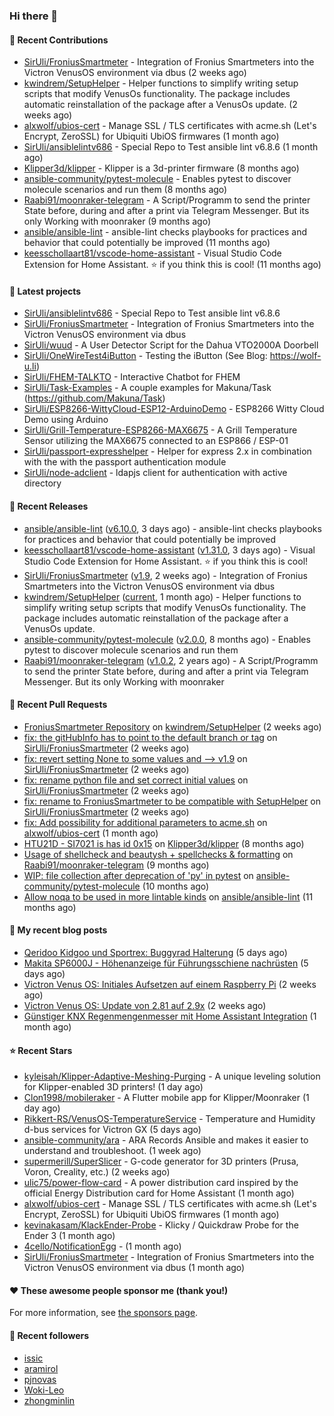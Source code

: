 ### Hi there 👋

#### 👷 Recent Contributions

- [SirUli/FroniusSmartmeter](https://github.com/SirUli/FroniusSmartmeter) - Integration of Fronius Smartmeters into the Victron VenusOS environment via dbus (2 weeks ago)
- [kwindrem/SetupHelper](https://github.com/kwindrem/SetupHelper) - Helper functions to simplify writing setup scripts that modify VenusOs functionality. The package includes automatic reinstallation of the package after a VenusOs update. (2 weeks ago)
- [alxwolf/ubios-cert](https://github.com/alxwolf/ubios-cert) - Manage SSL / TLS certificates with acme.sh (Let&#39;s Encrypt, ZeroSSL) for Ubiquiti UbiOS firmwares (1 month ago)
- [SirUli/ansiblelintv686](https://github.com/SirUli/ansiblelintv686) - Special Repo to Test ansible lint v6.8.6 (1 month ago)
- [Klipper3d/klipper](https://github.com/Klipper3d/klipper) - Klipper is a 3d-printer firmware (8 months ago)
- [ansible-community/pytest-molecule](https://github.com/ansible-community/pytest-molecule) - Enables pytest to discover molecule scenarios and run them (8 months ago)
- [Raabi91/moonraker-telegram](https://github.com/Raabi91/moonraker-telegram) - A Script/Programm to send the printer State before, during and after a print via Telegram Messenger. But its only Working with moonraker (9 months ago)
- [ansible/ansible-lint](https://github.com/ansible/ansible-lint) - ansible-lint checks playbooks for practices and behavior that could potentially be improved (11 months ago)
- [keesschollaart81/vscode-home-assistant](https://github.com/keesschollaart81/vscode-home-assistant) - Visual Studio Code Extension for Home Assistant. ⭐ if you think this is cool! (11 months ago)

#### 🌱 Latest projects

- [SirUli/ansiblelintv686](https://github.com/SirUli/ansiblelintv686) - Special Repo to Test ansible lint v6.8.6
- [SirUli/FroniusSmartmeter](https://github.com/SirUli/FroniusSmartmeter) - Integration of Fronius Smartmeters into the Victron VenusOS environment via dbus
- [SirUli/wuud](https://github.com/SirUli/wuud) - A User Detector Script for the Dahua VTO2000A Doorbell
- [SirUli/OneWireTest4iButton](https://github.com/SirUli/OneWireTest4iButton) - Testing the iButton (See Blog: https://wolf-u.li)
- [SirUli/FHEM-TALKTO](https://github.com/SirUli/FHEM-TALKTO) - Interactive Chatbot for FHEM
- [SirUli/Task-Examples](https://github.com/SirUli/Task-Examples) - A couple examples for Makuna/Task (https://github.com/Makuna/Task)
- [SirUli/ESP8266-WittyCloud-ESP12-ArduinoDemo](https://github.com/SirUli/ESP8266-WittyCloud-ESP12-ArduinoDemo) - ESP8266 Witty Cloud Demo using Arduino
- [SirUli/Grill-Temperature-ESP8266-MAX6675](https://github.com/SirUli/Grill-Temperature-ESP8266-MAX6675) - A Grill Temperature Sensor utilizing the MAX6675 connected to an ESP866 / ESP-01
- [SirUli/passport-expresshelper](https://github.com/SirUli/passport-expresshelper) - Helper for express 2.x in combination with the with the passport authentication module
- [SirUli/node-adclient](https://github.com/SirUli/node-adclient) - ldapjs client for authentication with active directory

#### 🔭 Recent Releases

- [ansible/ansible-lint](https://github.com/ansible/ansible-lint) ([v6.10.0](https://github.com/ansible/ansible-lint/releases/tag/v6.10.0), 3 days ago) - ansible-lint checks playbooks for practices and behavior that could potentially be improved
- [keesschollaart81/vscode-home-assistant](https://github.com/keesschollaart81/vscode-home-assistant) ([v1.31.0](https://github.com/keesschollaart81/vscode-home-assistant/releases/tag/v1.31.0), 3 days ago) - Visual Studio Code Extension for Home Assistant. ⭐ if you think this is cool!
- [SirUli/FroniusSmartmeter](https://github.com/SirUli/FroniusSmartmeter) ([v1.9](https://github.com/SirUli/FroniusSmartmeter/releases/tag/v1.9), 2 weeks ago) - Integration of Fronius Smartmeters into the Victron VenusOS environment via dbus
- [kwindrem/SetupHelper](https://github.com/kwindrem/SetupHelper) ([current](https://github.com/kwindrem/SetupHelper/releases/tag/current), 1 month ago) - Helper functions to simplify writing setup scripts that modify VenusOs functionality. The package includes automatic reinstallation of the package after a VenusOs update.
- [ansible-community/pytest-molecule](https://github.com/ansible-community/pytest-molecule) ([v2.0.0](https://github.com/ansible-community/pytest-molecule/releases/tag/v2.0.0), 8 months ago) - Enables pytest to discover molecule scenarios and run them
- [Raabi91/moonraker-telegram](https://github.com/Raabi91/moonraker-telegram) ([v1.0.2](https://github.com/Raabi91/moonraker-telegram/releases/tag/v1.0.2), 2 years ago) - A Script/Programm to send the printer State before, during and after a print via Telegram Messenger. But its only Working with moonraker

#### 🔨 Recent Pull Requests

- [FroniusSmartmeter Repository](https://github.com/kwindrem/SetupHelper/pull/31) on [kwindrem/SetupHelper](https://github.com/kwindrem/SetupHelper) (2 weeks ago)
- [fix: the gitHubInfo has to point to the default branch or tag](https://github.com/SirUli/FroniusSmartmeter/pull/4) on [SirUli/FroniusSmartmeter](https://github.com/SirUli/FroniusSmartmeter) (2 weeks ago)
- [fix: revert setting None to some values and --&gt; v1.9](https://github.com/SirUli/FroniusSmartmeter/pull/3) on [SirUli/FroniusSmartmeter](https://github.com/SirUli/FroniusSmartmeter) (2 weeks ago)
- [fix: rename python file and set correct initial values](https://github.com/SirUli/FroniusSmartmeter/pull/2) on [SirUli/FroniusSmartmeter](https://github.com/SirUli/FroniusSmartmeter) (2 weeks ago)
- [fix: rename to FroniusSmartmeter to be compatible with SetupHelper](https://github.com/SirUli/FroniusSmartmeter/pull/1) on [SirUli/FroniusSmartmeter](https://github.com/SirUli/FroniusSmartmeter) (2 weeks ago)
- [fix: Add possibility for additional parameters to acme.sh](https://github.com/alxwolf/ubios-cert/pull/25) on [alxwolf/ubios-cert](https://github.com/alxwolf/ubios-cert) (1 month ago)
- [HTU21D - SI7021 is has id 0x15](https://github.com/Klipper3d/klipper/pull/5375) on [Klipper3d/klipper](https://github.com/Klipper3d/klipper) (8 months ago)
- [Usage of shellcheck and beautysh &#43; spellchecks &amp; formatting](https://github.com/Raabi91/moonraker-telegram/pull/94) on [Raabi91/moonraker-telegram](https://github.com/Raabi91/moonraker-telegram) (9 months ago)
- [WIP: file collection after deprecation of &#39;py&#39; in pytest](https://github.com/ansible-community/pytest-molecule/pull/114) on [ansible-community/pytest-molecule](https://github.com/ansible-community/pytest-molecule) (10 months ago)
- [Allow noqa to be used in more lintable kinds](https://github.com/ansible/ansible-lint/pull/1819) on [ansible/ansible-lint](https://github.com/ansible/ansible-lint) (11 months ago)

#### 📜 My recent blog posts

- [Qeridoo Kidgoo und Sportrex: Buggyrad Halterung](https://wolf-u.li/qeridoo-kidgoo-und-sportrex-buggyrad-halterung/) (5 days ago)
- [Makita SP6000J - Höhenanzeige für Führungsschiene nachrüsten](https://wolf-u.li/makita-sp6000j-hoehenanzeige-fuer-fuehrungsschiene-nachruesten/) (5 days ago)
- [Victron Venus OS: Initiales Aufsetzen auf einem Raspberry Pi](https://wolf-u.li/venus-os-initiales-aufsetzen-auf-einem-raspberry-pi/) (2 weeks ago)
- [Victron Venus OS: Update von 2.81 auf 2.9x](https://wolf-u.li/venus-os-update-von-2-81-auf-29x/) (2 weeks ago)
- [Günstiger KNX Regenmengenmesser mit Home Assistant Integration](https://wolf-u.li/guenstiger-knx-regenmengenmesser-mit-home-assistant-integration/) (1 month ago)

#### ⭐ Recent Stars

- [kyleisah/Klipper-Adaptive-Meshing-Purging](https://github.com/kyleisah/Klipper-Adaptive-Meshing-Purging) - A unique leveling solution for Klipper-enabled 3D printers! (1 day ago)
- [Clon1998/mobileraker](https://github.com/Clon1998/mobileraker) - A Flutter mobile app for Klipper/Moonraker (1 day ago)
- [Rikkert-RS/VenusOS-TemperatureService](https://github.com/Rikkert-RS/VenusOS-TemperatureService) - Temperature and Humidity d-bus services for Victron GX (5 days ago)
- [ansible-community/ara](https://github.com/ansible-community/ara) - ARA Records Ansible and makes it easier to understand and troubleshoot. (1 week ago)
- [supermerill/SuperSlicer](https://github.com/supermerill/SuperSlicer) - G-code generator for 3D printers (Prusa, Voron, Creality, etc.) (2 weeks ago)
- [ulic75/power-flow-card](https://github.com/ulic75/power-flow-card) - A power distribution card inspired by the official Energy Distribution card for Home Assistant (1 month ago)
- [alxwolf/ubios-cert](https://github.com/alxwolf/ubios-cert) - Manage SSL / TLS certificates with acme.sh (Let&#39;s Encrypt, ZeroSSL) for Ubiquiti UbiOS firmwares (1 month ago)
- [kevinakasam/KlackEnder-Probe](https://github.com/kevinakasam/KlackEnder-Probe) - Klicky / Quickdraw Probe for the Ender 3 (1 month ago)
- [4cello/NotificationEgg](https://github.com/4cello/NotificationEgg) -  (1 month ago)
- [SirUli/FroniusSmartmeter](https://github.com/SirUli/FroniusSmartmeter) - Integration of Fronius Smartmeters into the Victron VenusOS environment via dbus (1 month ago)

#### ❤️ These awesome people sponsor me (thank you!)


For more information, see [the sponsors page](https://github.com/sponsors/SirUli/).

#### 👯 Recent followers

- [issic](https://github.com/issic)
- [aramirol](https://github.com/aramirol)
- [pjnovas](https://github.com/pjnovas)
- [Woki-Leo](https://github.com/Woki-Leo)
- [zhongminlin](https://github.com/zhongminlin)
